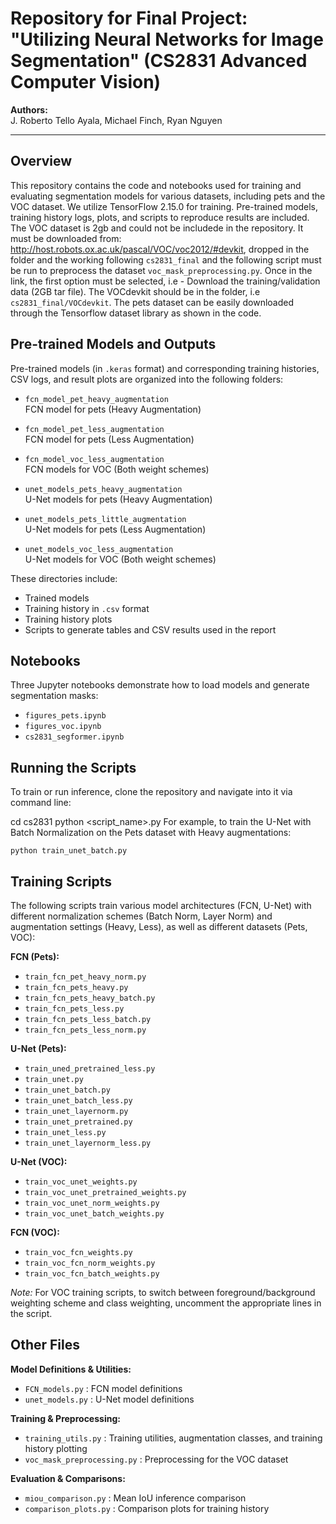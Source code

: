# Repository for Final Project: "Utilizing Neural Networks for Image Segmentation" (CS2831 Advanced Computer Vision)

**Authors:**  
J. Roberto Tello Ayala, Michael Finch, Ryan Nguyen

---

## Overview

This repository contains the code and notebooks used for training and evaluating segmentation models for various datasets, including pets and the VOC dataset. We utilize TensorFlow 2.15.0 for training. Pre-trained models, training history logs, plots, and scripts to reproduce results are included. The VOC dataset is 2gb and could not be includede in the repository. It must be downloaded from: http://host.robots.ox.ac.uk/pascal/VOC/voc2012/#devkit, dropped in the folder and the working following `cs2831_final` and the following script must be run to preprocess the dataset `voc_mask_preprocessing.py`. Once in the link, the first option must be selected, i.e - Download the training/validation data (2GB tar file). The VOCdevkit should be in the folder, i.e `cs2831_final/VOCdevkit`. The pets dataset can be easily downloaded through the Tensorflow dataset library as shown in the code. 

## Pre-trained Models and Outputs

Pre-trained models (in `.keras` format) and corresponding training histories, CSV logs, and result plots are organized into the following folders:

- `fcn_model_pet_heavy_augmentation`  
  FCN model for pets (Heavy Augmentation)
  
- `fcn_model_pet_less_augmentation`  
  FCN model for pets (Less Augmentation)
  
- `fcn_model_voc_less_augmentation`  
  FCN models for VOC (Both weight schemes)
  
- `unet_models_pets_heavy_augmentation`  
  U-Net models for pets (Heavy Augmentation)
  
- `unet_models_pets_little_augmentation`  
  U-Net models for pets (Less Augmentation)
  
- `unet_models_voc_less_augmentation`  
  U-Net models for VOC (Both weight schemes)

These directories include:
- Trained models
- Training history in `.csv` format
- Training history plots
- Scripts to generate tables and CSV results used in the report

## Notebooks

Three Jupyter notebooks demonstrate how to load models and generate segmentation masks:

- `figures_pets.ipynb`
- `figures_voc.ipynb`
- `cs2831_segformer.ipynb`

## Running the Scripts

To train or run inference, clone the repository and navigate into it via command line:

cd cs2831
python <script_name>.py
For example, to train the U-Net with Batch Normalization on the Pets dataset with Heavy augmentations:

`python train_unet_batch.py`

## Training Scripts

The following scripts train various model architectures (FCN, U-Net) with different normalization schemes (Batch Norm, Layer Norm) and augmentation settings (Heavy, Less), as well as different datasets (Pets, VOC):

**FCN (Pets):**
- `train_fcn_pet_heavy_norm.py`
- `train_fcn_pets_heavy.py`
- `train_fcn_pets_heavy_batch.py`
- `train_fcn_pets_less.py`
- `train_fcn_pets_less_batch.py`
- `train_fcn_pets_less_norm.py`

**U-Net (Pets):**
- `train_uned_pretrained_less.py`
- `train_unet.py`
- `train_unet_batch.py`
- `train_unet_batch_less.py`
- `train_unet_layernorm.py`
- `train_unet_pretrained.py`
- `train_unet_less.py`
- `train_unet_layernorm_less.py`

**U-Net (VOC):**
- `train_voc_unet_weights.py`
- `train_voc_unet_pretrained_weights.py`
- `train_voc_unet_norm_weights.py`
- `train_voc_unet_batch_weights.py`

**FCN (VOC):**
- `train_voc_fcn_weights.py`
- `train_voc_fcn_norm_weights.py`
- `train_voc_fcn_batch_weights.py`

*Note:* For VOC training scripts, to switch between foreground/background weighting scheme and class weighting, uncomment the appropriate lines in the script.

## Other Files

**Model Definitions & Utilities:**
- `FCN_models.py` : FCN model definitions
- `unet_models.py` : U-Net model definitions

**Training & Preprocessing:**
- `training_utils.py` : Training utilities, augmentation classes, and training history plotting
- `voc_mask_preprocessing.py` : Preprocessing for the VOC dataset

**Evaluation & Comparisons:**
- `miou_comparison.py` : Mean IoU inference comparison
- `comparison_plots.py` : Comparison plots for training history


